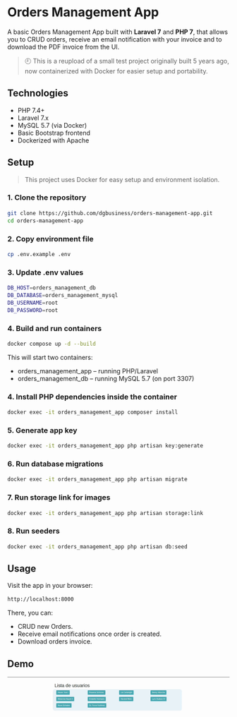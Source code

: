 # Orders Management App

A basic Orders Management App built with **Laravel 7** and **PHP 7**, that allows you to CRUD orders, receive an email notification with your invoice and to download the PDF invoice from the UI.

> 🕘 This is a reupload of a small test project originally built 5 years ago, now containerized with Docker for easier setup and portability.

## Technologies

- PHP 7.4+
- Laravel 7.x
- MySQL 5.7 (via Docker)
- Basic Bootstrap frontend
- Dockerized with Apache


## Setup 

> This project uses Docker for easy setup and environment isolation.

### 1. Clone the repository

```bash
git clone https://github.com/dgbusiness/orders-management-app.git
cd orders-management-app
```

### 2. Copy environment file

```bash
cp .env.example .env
```
### 3. Update .env values

```bash
DB_HOST=orders_management_db
DB_DATABASE=orders_management_mysql
DB_USERNAME=root
DB_PASSWORD=root
```

### 4. Build and run containers

```bash
docker compose up -d --build
```
This will start two containers:
- orders_management_app – running PHP/Laravel
- orders_management_db – running MySQL 5.7 (on port 3307)

### 4. Install PHP dependencies inside the container

```bash
docker exec -it orders_management_app composer install
```

### 5. Generate app key
```bash
docker exec -it orders_management_app php artisan key:generate
```
### 6. Run database migrations
```bash
docker exec -it orders_management_app php artisan migrate
```
### 7. Run storage link for images
```bash
docker exec -it orders_management_app php artisan storage:link
```

### 8. Run seeders
```bash
docker exec -it orders_management_app php artisan db:seed
```

## Usage
Visit the app in your browser:
```bash
http://localhost:8000
```
There, you can:
- CRUD new Orders.
- Receive email notifications once order is created. 
- Download orders invoice.

## Demo
![orders_management gif](/public/orders.gif)

